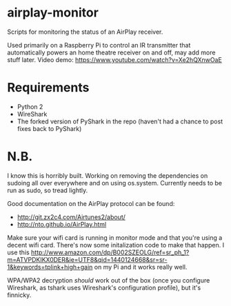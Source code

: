 # airplay-monitor 

Scripts for monitoring the status of an AirPlay receiver.

Used primarily on a Raspberry Pi to control an IR transmitter that automatically powers an home theatre receiver on and off, may add more stuff later. Video demo: https://www.youtube.com/watch?v=Xe2hQXnwOaE

# Requirements

- Python 2
- WireShark
- The forked version of PyShark in the repo (haven't had a chance to post fixes back to PyShark)

# N.B. 

I know this is horribly built. Working on removing the dependencies on sudoing all over everywhere and on using os.system. Currently needs to be run as sudo, so tread lightly. 

Good documentation on the AirPlay protocol can be found: 

- http://git.zx2c4.com/Airtunes2/about/ 
- http://nto.github.io/AirPlay.html

Make sure your wifi card is running in monitor mode and that you're using a decent wifi card. There's now some initalization code to make that happen. I use this http://www.amazon.com/dp/B002SZEOLG/ref=sr_ph_1?m=ATVPDKIKX0DER&ie=UTF8&qid=1440124668&sr=sr-1&keywords=tplink+high+gain on my Pi and it works really well.

WPA/WPA2 decryption *should* work out of the box (once you configure Wireshark, as tshark uses Wireshark's configuration profile), but it's finnicky. 
